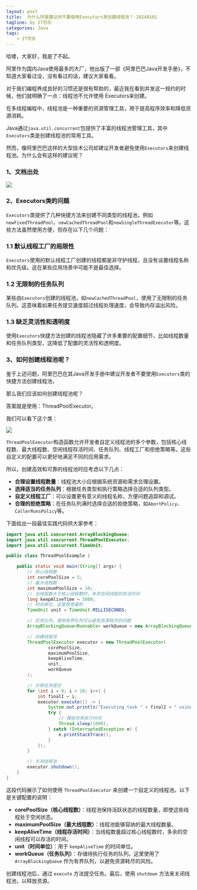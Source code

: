 ```yaml
---
layout: post
title:  为什么阿里建议你不要使用Executors来创建线程池？-20240101
tagline: by IT可乐
categories: Java
tags: 
    - IT可乐
---
```


哈喽，大家好，我是了不起。  

阿里作为国内Java使用最多的大厂，他出版了一部《阿里巴巴Java开发手册》，不知道大家看过没，没有看过的话，建议大家看看。

对于我们编程养成良好的习惯还是很有帮助的，最近我在看到并发这一规约的时候，他们就明确了一点：线程池不允许使用 Executors来创建。

<!--more-->

在多线程编程中，线程池是一种重要的资源管理工具，用于提高程序效率和降低资源消耗。

Java通过`java.util.concurrent`包提供了丰富的线程池管理工具，其中`Executors`类是创建线程池的常用工具。

然而，像阿里巴巴这样的大型技术公司却建议开发者避免使用`Executors`来创建线程池。为什么会有这样的建议呢？

### 1、文档出处

![](http://www.javanorth.cn/assets/images/2023/itcoke/executor-01.png)



### 2、Executors类的问题

`Executors`类提供了几种快捷方法来创建不同类型的线程池，例如`newFixedThreadPool`、`newCachedThreadPool`和`newSingleThreadExecutor`等。这些方法虽然使用方便，但存在以下几个问题：

### 1.1 默认线程工厂的局限性

`Executors`使用的默认线程工厂创建的线程都是非守护线程，且没有设置线程名称和优先级。这在某些应用场景中可能不是最佳选择。

### 1.2 无限制的任务队列

某些由`Executors`创建的线程池，如`newCachedThreadPool`，使用了无限制的任务队列。这意味着如果任务提交速度超过线程处理速度，会导致内存溢出风险。

### 1.3 缺乏灵活性和透明度

使用`Executors`快捷方法创建的线程池隐藏了许多重要的配置细节，比如线程数量和任务队列类型，这降低了配置的灵活性和透明度。



### 3、如何创建线程池呢？

鉴于上述问题，阿里巴巴在其Java开发手册中建议开发者不要使用`Executors`类的快捷方法创建线程池，

那么我们应该如何创建线程池呢？

答案就是使用：ThreadPoolExecutor。

我们可以看下这个类：

![](http://www.javanorth.cn/assets/images/2023/itcoke/executor-02.png)



`ThreadPoolExecutor`构造函数允许开发者自定义线程池的多个参数，包括核心线程数、最大线程数、空闲线程存活时间、任务队列、线程工厂和拒绝策略等。这些自定义的配置可以更好地满足不同的应用需求。

所以，创建高效和可靠的线程池时应考虑以下几点：

- **合理设置线程数量**：线程池大小应根据系统资源和需求合理设置。
- **选择适当的任务队列**：根据任务类型和执行策略选择合适的队列类型。
- **自定义线程工厂**：可以设置更有意义的线程名称，方便问题追踪和调试。
- **合理的拒绝策略**：在任务队列满时选择合适的拒绝策略，如`AbortPolicy`、`CallerRunsPolicy`等。

下面给出一段最佳实践代码供大家参考：

```java
import java.util.concurrent.ArrayBlockingQueue;
import java.util.concurrent.ThreadPoolExecutor;
import java.util.concurrent.TimeUnit;

public class ThreadPoolExample {

    public static void main(String[] args) {
        // 核心线程数
        int corePoolSize = 5;
        // 最大线程数
        int maximumPoolSize = 10;
        // 当线程数大于核心线程数时，多余空闲线程的存活时间
        long keepAliveTime = 5000;
        // 时间单位，这里使用毫秒
        TimeUnit unit = TimeUnit.MILLISECONDS;

        // 任务队列，使用有界队列可以避免资源耗尽的问题
        ArrayBlockingQueue<Runnable> workQueue = new ArrayBlockingQueue<>(100);

        // 创建线程池
        ThreadPoolExecutor executor = new ThreadPoolExecutor(
                corePoolSize,
                maximumPoolSize,
                keepAliveTime,
                unit,
                workQueue
        );

        // 示例任务提交
        for (int i = 0; i < 20; i++) {
            int finalI = i;
            executor.execute(() -> {
                System.out.println("Executing task " + finalI + " using thread " + Thread.currentThread().getName());
                try {
                    // 模拟任务执行时间
                    Thread.sleep(1000);
                } catch (InterruptedException e) {
                    e.printStackTrace();
                }
            });
        }

        // 关闭线程池
        executor.shutdown();
    }
}
```

这段代码展示了如何使用 `ThreadPoolExecutor` 来创建一个自定义的线程池。以下是关键配置的说明：

- **corePoolSize（核心线程数）**：线程池保持活跃状态的线程数量，即使这些线程处于空闲状态。
- **maximumPoolSize（最大线程数）**：线程池能够容纳的最大线程数量。
- **keepAliveTime（线程存活时间）**：当线程数量超过核心线程数时，多余的空闲线程可以存活的时间。
- **unit（时间单位）**：用于 `keepAliveTime` 的时间单位。
- **workQueue（任务队列）**：存储待执行任务的队列。这里使用了 `ArrayBlockingQueue` 作为有界队列，以避免资源耗尽的风险。

创建线程池后，通过 `execute` 方法提交任务。最后，使用 `shutdown` 方法来关闭线程池，以释放资源。

